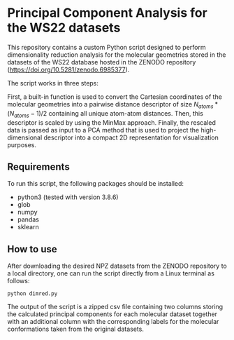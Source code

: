 # Principal Component Analysis for the WS22 datasets

This repository contains a custom Python script designed to perform dimensionality reduction analysis 
for the molecular geometries stored in the datasets of the WS22 database hosted in the ZENODO repository
(https://doi.org/10.5281/zenodo.6985377). 

The script works in three steps:

First, a built-in function is used to convert the Cartesian coordinates of the molecular geometries into 
a pairwise distance descriptor of size $N_{atoms} * (N_{atoms} - 1)/2$ containing all unique atom-atom
distances. Then, this descriptor is scaled by using the MinMax approach. Finally, the rescaled data is 
passed as input to a PCA method that is used to project the high-dimensional descriptor into a compact 
2D representation for visualization purposes.

## Requirements

To run this script, the following packages should be installed:

- python3 (tested with version 3.8.6)
- glob
- numpy
- pandas
- sklearn

## How to use

After downloading the desired NPZ datasets from the ZENODO repository to a local directory, one can run 
the script directly from a Linux terminal as follows:

```
python dimred.py
```

The output of the script is a zipped csv file containing two columns storing the calculated principal
components for each molecular dataset together with an additional column with the corresponding labels
for the molecular conformations taken from the original datasets.
